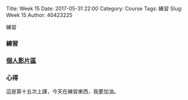 Title: Week 15
Date: 2017-05-31 22:00
Category: Course
Tags: 練習
Slug: Week 15
Author: 40423225


練習

<!-- PELICAN_END_SUMMARY -->


<h3>練習</h3>


<h3><a href="https://vimeo.com/user60053503">個人影片區</a></h3>




<h3>心得</h3>
<p>這是第十五次上課，今天在練習東西，我要加油。<p>